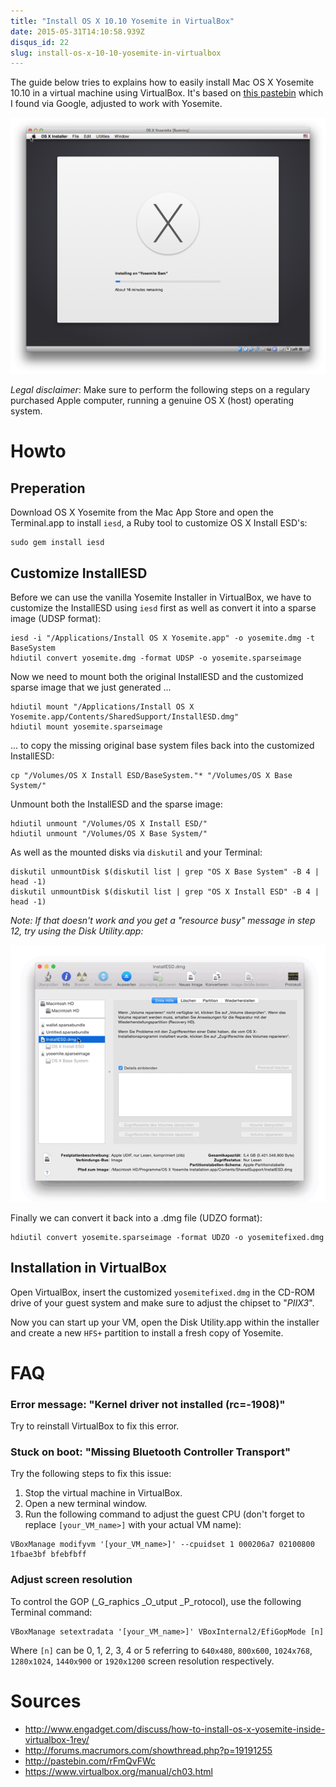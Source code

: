 ```yaml
---
title: "Install OS X 10.10 Yosemite in VirtualBox"
date: 2015-05-31T14:10:58.939Z
disqus_id: 22
slug: install-os-x-10-10-yosemite-in-virtualbox
---
```


The guide below tries to explains how to easily install Mac OS X Yosemite 10.10 in a virtual machine using VirtualBox. It's based on [this pastebin](http://pastebin.com/rFmQvFWc) which I found via Google, adjusted to work with Yosemite.

![](/assets/images/posts/install-os-x-10-10-yosemite-in-virtualbox/1.png)

*Legal disclaimer*: Make sure to perform the following steps on a regulary purchased Apple computer, running a genuine OS X (host) operating system.

# Howto

## Preperation

Download OS X Yosemite from the Mac App Store and open the Terminal.app to install `iesd`, a Ruby tool to customize OS X Install ESD's:

```shell
sudo gem install iesd
```

## Customize InstallESD

Before we can use the vanilla Yosemite Installer in VirtualBox, we have to customize the InstallESD using `iesd` first as well as convert it into a sparse image (UDSP format):

```shell
iesd -i "/Applications/Install OS X Yosemite.app" -o yosemite.dmg -t BaseSystem
hdiutil convert yosemite.dmg -format UDSP -o yosemite.sparseimage
```

Now we need to mount both the original InstallESD and the customized sparse image that we just generated ...

```shell
hdiutil mount "/Applications/Install OS X Yosemite.app/Contents/SharedSupport/InstallESD.dmg"
hdiutil mount yosemite.sparseimage
```

... to copy the missing original base system files back into the customized InstallESD: 

```shell
cp "/Volumes/OS X Install ESD/BaseSystem."* "/Volumes/OS X Base System/"
```

Unmount both the InstallESD and the sparse image:

```shell
hdiutil unmount "/Volumes/OS X Install ESD/"
hdiutil unmount "/Volumes/OS X Base System/"
```

As well as the mounted disks via `diskutil` and your Terminal:

```shell
diskutil unmountDisk $(diskutil list | grep "OS X Base System" -B 4 | head -1)
diskutil unmountDisk $(diskutil list | grep "OS X Install ESD" -B 4 | head -1)
```

_Note: If that doesn't work and you get a "resource busy" message in step 12, try using the Disk Utility.app:_
  
![](/assets/images/posts/install-os-x-10-10-yosemite-in-virtualbox/2.gif)  

Finally we can convert it back into a .dmg file (UDZO format): 

```shell
hdiutil convert yosemite.sparseimage -format UDZO -o yosemitefixed.dmg
```

## Installation in VirtualBox

Open VirtualBox, insert the customized `yosemitefixed.dmg` in the CD-ROM drive of your guest system and make sure to adjust the chipset to "_PIIX3_".

Now you can start up your VM, open the Disk Utility.app within the installer and create a new `HFS+` partition to install a fresh copy of Yosemite.

# FAQ

### Error message: "Kernel driver not installed (rc=-1908)"

Try to reinstall VirtualBox to fix this error.

### Stuck on boot: "Missing Bluetooth Controller Transport"

Try the following steps to fix this issue:

1. Stop the virtual machine in VirtualBox.
2. Open a new terminal window.
3. Run the following command to adjust the guest CPU (don't forget to replace `[your_VM_name>]` with your actual VM name):

  ```shell
  VBoxManage modifyvm '[your_VM_name>]' --cpuidset 1 000206a7 02100800 1fbae3bf bfebfbff
  ```

### Adjust screen resolution

To control the GOP (_G_raphics _O_utput _P_rotocol), use the following Terminal command:

  ```shell
  VBoxManage setextradata '[your_VM_name>]' VBoxInternal2/EfiGopMode [n]
  ```

Where `[n]` can be 0, 1, 2, 3, 4 or 5 referring to `640x480`, `800x600`, `1024x768`, `1280x1024`, `1440x900` or `1920x1200` screen resolution respectively.

# Sources

* http://www.engadget.com/discuss/how-to-install-os-x-yosemite-inside-virtualbox-1rey/
* http://forums.macrumors.com/showthread.php?p=19191255
* http://pastebin.com/rFmQvFWc
* https://www.virtualbox.org/manual/ch03.html
